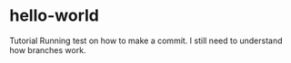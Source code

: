 # hello-world
Tutorial
Running test on how to make a commit.
I still need to understand how branches work.
